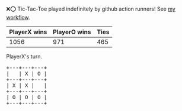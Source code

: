 :x::o: Tic-Tac-Toe played indefinitely by github action runners! See [my workflow](.github/workflows/play.yaml).

|PlayerX wins|PlayerO wins|Ties|
|-|-|-|
|1056|971|465|

PlayerX's turn.

<pre>
+---+---+---+
|   | X | O |
+---+---+---+
| X | X |   |
+---+---+---+
| O | O | O |
+---+---+---+
</pre>